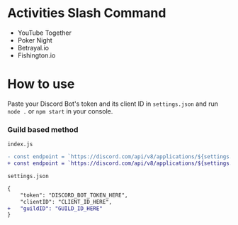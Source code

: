 # Activities Slash Command

- YouTube Together
- Poker Night
- Betrayal.io
- Fishington.io

# How to use
Paste your Discord Bot's token and its client ID in `settings.json` and run `node .` or `npm start` in your console.

### Guild based method
`index.js`
```diff
- const endpoint = `https://discord.com/api/v8/applications/${settings.clientID}/commands`;
+ const endpoint = `https://discord.com/api/v8/applications/${settings.clientID}/guilds/${settings.guildID}/commands`;
```
`settings.json`
```diff
{
    "token": "DISCORD_BOT_TOKEN_HERE",
    "clientID": "CLIENT_ID_HERE",
+   "guildID": "GUILD_ID_HERE"
}

```
